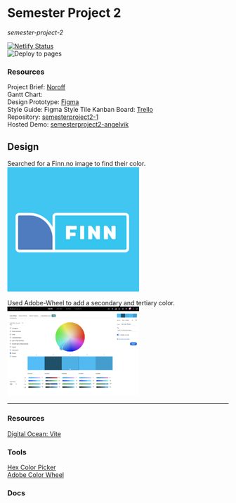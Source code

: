 # Semester Project 2
_semester-project-2_

[![Netlify Status](https://api.netlify.com/api/v1/badges/8351bb72-cb2f-4acd-9641-31a9d3ca7da8/deploy-status)](https://app.netlify.com/sites/semester-project-2/deploys)  
![Deploy to pages](https://github.com/siljeangelvik/semester-project-2/actions/workflows/pages.yml/badge.svg)

### Resources

Project Brief: [Noroff](https://noroff-content.gitlab.io/feu/semester-project-2/brief.html#required-links)  
Gantt Chart:  
Design Prototype: [Figma](https://www.figma.com/file/UyExWTgQEUySgt6Id8BKg1/Style-Tile?node-id=2%3A2&t=H3mrxOhAxbzwXgIE-0)  
Style Guide: Figma Style Tile
Kanban Board: [Trello](https://trello.com/b/BqgXk4Ij/semester-project-2)  
Repository: [semesterproject2-1](https://github.com/siljeangelvik/semesterproject2-1)  
Hosted Demo: [semesterproject2-angelvik](https://semesterproject2-angelvik.netlify.app/)


## Design
Searched for a Finn.no image to find their color.  
<img alt="finn-logo-color" src="resources/images/finn.png" width="300">

Used Adobe-Wheel to add a secondary and tertiary color.  
<img alt="adobe-color-wheel" src="resources/images/color-wheel.png" width="300">

---
### Resources
[Digital Ocean: Vite](https://www.digitalocean.com/community/tutorials/how-to-set-up-a-react-project-with-vite)  



### Tools
[Hex Color Picker](https://imagecolorpicker.com/en)  
[Adobe Color Wheel](https://color.adobe.com/create/color-wheel)  

### Docs

